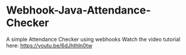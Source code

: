 # Webhook-Java-Attendance-Checker
A simple Attendance Checker using webhooks
Watch the video tutorial here: https://youtu.be/6dJhthln0tw
